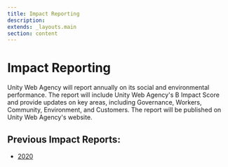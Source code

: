 ```yaml
---
title: Impact Reporting
description:
extends: _layouts.main
section: content
---
```


# Impact Reporting

Unity Web Agency will report annually on its social and environmental performance. The report will include Unity Web Agency's B Impact Score and provide updates on key areas, including Governance, Workers, Community, Environment, and Customers. The report will be published on Unity Web Agency's website.

## Previous Impact Reports:

- [2020](https://unitywebagency.com/2020/09/unity-web-agency-celebrates-4-years-of-impact/)
